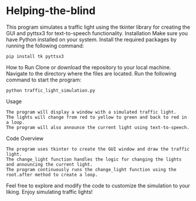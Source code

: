 # Helping-the-blind

This program simulates a traffic light using the tkinter library for creating the GUI and pyttsx3 for text-to-speech functionality.
Installation
    Make sure you have Python installed on your system.
    Install the required packages by running the following command:

    pip install tk pyttsx3

        

How to Run
    Clone or download the repository to your local machine.
    Navigate to the directory where the files are located.
    Run the following command to start the program:

          

    python traffic_light_simulation.py

        

Usage

    The program will display a window with a simulated traffic light.
    The lights will change from red to yellow to green and back to red in a loop.
    The program will also announce the current light using text-to-speech.

Code Overview

    The program uses tkinter to create the GUI window and draw the traffic light.
    The change_light function handles the logic for changing the lights and announcing the current light.
    The program continuously runs the change_light function using the root.after method to create a loop.

Feel free to explore and modify the code to customize the simulation to your liking. Enjoy simulating traffic lights!
